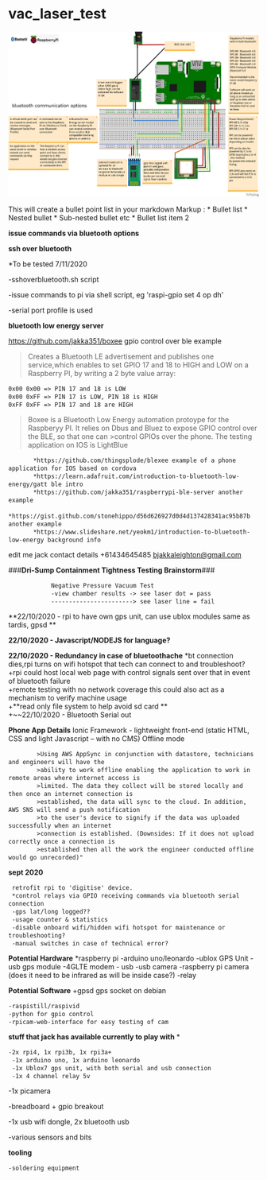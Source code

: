 # vac_laser_test

![alt text](https://github.com/jakka351/vac_laser_test/blob/master/_updatebluetoothrasp.png?raw=true)

 This will create a bullet point list in your markdown
 Markup : * Bullet list
              * Nested bullet
                  * Sub-nested bullet etc
          * Bullet list item 2

**issue commands via bluetooth options**


**ssh over bluetooth**

  *To be tested 7/11/2020
  
  -sshoverbluetooth.sh script
  
  -issue commands to pi via shell script, eg 'raspi-gpio set 4 op dh'

  -serial port profile is used


**bluetooth low energy server**

https://github.com/jakka351/boxee gpio control over ble example

>Creates a Bluetooth LE advertisement and publishes one service,which enables to set GPIO 17 and 18 to HIGH and LOW on a Raspberry PI, by writing a 2 byte value array:

    0x00 0x00 => PIN 17 and 18 is LOW
    0x00 0xFF => PIN 17 is LOW, PIN 18 is HIGH
    0xFF 0xFF => PIN 17 and 18 are HIGH

>Boxee is a Bluetooth Low Energy automation protoype for the Raspberyy PI. It relies on Dbus and Bluez to expose GPIO control over the BLE, so that one can >control GPIOs over the phone. The testing application on IOS is LightBlue

           *https://github.com/thingsplode/blexee example of a phone application for IOS based on cordova
           *https://learn.adafruit.com/introduction-to-bluetooth-low-energy/gatt ble intro
           *https://github.com/jakka351/raspberrypi-ble-server another example
           *https://gist.github.com/stonehippo/d56d626927d0d4d137428341ac95b87b another example
           *https://www.slideshare.net/yeokm1/introduction-to-bluetooth-low-energy background info

edit me
jack contact details +61434645485 bjakkaleighton@gmail.com 

###**Dri-Sump Containment Tightness Testing Brainstorm**###

                Negative Pressure Vacuum Test
                -view chamber results -> see laser dot = pass
                -----------------------> see laser line = fail
               
                
**22/10/2020 - rpi to have own gps unit,  can use ublox modules same as tardis, gpsd **

**22/10/2020 - Javascript/NODEJS for language?**

**22/10/2020 - Redundancy in case of bluetoothache**
*bt connection dies,rpi turns on wifi hotspot that tech can connect to and troubleshoot? 
+rpi could host local web page with control signals sent over that in event of bluetooth failure      
+remote testing with no network coverage this could also act as a mechanism to verify machine usage           
+**read only file system to help avoid sd card **           
+~~22/10/2020 - Bluetooth Serial out

**Phone App Details**
Ionic Framework - lightweight front-end (static HTML, CSS and light Javascript – with no CMS) 
Offline mode 
           
            >Using AWS AppSync in conjunction with datastore, technicians and engineers will have the
            >ability to work offline enabling the application to work in remote areas where internet access is
            >limited. The data they collect will be stored locally and then once an internet connection is
            >established, the data will sync to the cloud. In addition, AWS SNS will send a push notification
            >to the user's device to signify if the data was uploaded successfully when an internet
            >connection is established. (Downsides: If it does not upload correctly once a connection is
            >established then all the work the engineer conducted offline would go unrecorded)"



**sept 2020**

     retrofit rpi to 'digitise' device.
     *control relays via GPIO receiving commands via bluetooth serial connection
     -gps lat/long logged??
     -usage counter & statistics 
     -disable onboard wifi/hidden wifi hotspot for maintenance or troubleshooting?
     -manual switches in case of technical error?

**Potential Hardware**
    *raspberry pi 
    -arduino uno/leonardo
    -ublox GPS Unit 
    -usb gps module
    -4GLTE modem - usb
    -usb camera
    -raspberry pi camera (does it need to be infrared as will be inside case?)
    -relay
    
**Potential Software**
    +gpsd gps socket on debian
    
    -raspistill/raspivid
    -python for gpio control
    -rpicam-web-interface for easy testing of cam 
    
**stuff that jack has available currently to play with**
    *
    
    -2x rpi4, 1x rpi3b, 1x rpi3a+  
     -1x arduino uno, 1x arduino leonardo
     -1x Ublox7 gps unit, with both serial and usb connection
     -1x 4 channel relay 5v
 
 -1x picamera
 
 -breadboard + gpio breakout
 
 -1x usb wifi dongle, 2x bluetooth usb
 
 -various sensors and bits

 **tooling**
 
    -soldering equipment
